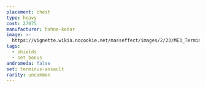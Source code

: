 ```yaml
---
placement: chest
type: heavy
cost: 27075
manufacturer: hahne-kedar
image: >-
  https://vignette.wikia.nocookie.net/masseffect/images/2/23/ME3_Terminus_Assault_Armor.png/revision/latest?cb=20120314195928
tags:
  - shields
  - set_bonus
andromeda: false
set: terminus-assault
rarity: uncommon
---
```

